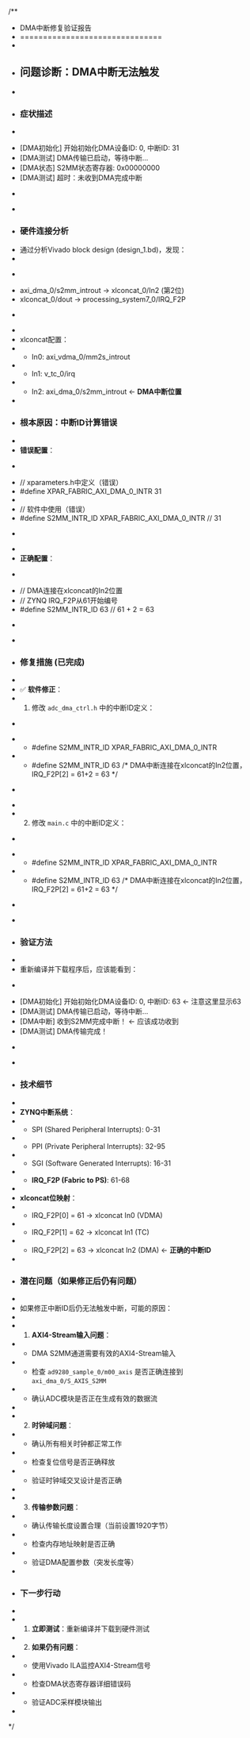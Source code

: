 /**
 * DMA中断修复验证报告
 * ===============================
 * 
 * ## 问题诊断：DMA中断无法触发
 * 
 * ### 症状描述
 * ```
 * [DMA初始化] 开始初始化DMA设备ID: 0, 中断ID: 31
 * [DMA测试] DMA传输已启动，等待中断...
 * [DMA状态] S2MM状态寄存器: 0x00000000
 * [DMA测试] 超时：未收到DMA完成中断
 * ```
 * 
 * ### 硬件连接分析
 * 通过分析Vivado block design (design_1.bd)，发现：
 * 
 * ```
 * axi_dma_0/s2mm_introut → xlconcat_0/In2 (第2位)
 * xlconcat_0/dout → processing_system7_0/IRQ_F2P
 * ```
 * 
 * xlconcat配置：
 * - In0: axi_vdma_0/mm2s_introut
 * - In1: v_tc_0/irq
 * - In2: axi_dma_0/s2mm_introut  ← **DMA中断位置**
 * 
 * ### 根本原因：中断ID计算错误
 * 
 * **错误配置**：
 * ```c
 * // xparameters.h中定义（错误）
 * #define XPAR_FABRIC_AXI_DMA_0_INTR 31
 * 
 * // 软件中使用（错误）
 * #define S2MM_INTR_ID XPAR_FABRIC_AXI_DMA_0_INTR  // 31
 * ```
 * 
 * **正确配置**：
 * ```c
 * // DMA连接在xlconcat的In2位置
 * // ZYNQ IRQ_F2P从61开始编号
 * #define S2MM_INTR_ID 63  // 61 + 2 = 63
 * ```
 * 
 * ### 修复措施 (已完成)
 * 
 * ✅ **软件修正**：
 * 1. 修改 `adc_dma_ctrl.h` 中的中断ID定义：
 *    ```c
 *    - #define S2MM_INTR_ID       XPAR_FABRIC_AXI_DMA_0_INTR
 *    + #define S2MM_INTR_ID       63  /* DMA中断连接在xlconcat的In2位置，IRQ_F2P[2] = 61+2 = 63 */
 *    ```
 * 
 * 2. 修改 `main.c` 中的中断ID定义：
 *    ```c
 *    - #define S2MM_INTR_ID       XPAR_FABRIC_AXI_DMA_0_INTR
 *    + #define S2MM_INTR_ID       63  /* DMA中断连接在xlconcat的In2位置，IRQ_F2P[2] = 61+2 = 63 */
 *    ```
 * 
 * ### 验证方法
 * 
 * 重新编译并下载程序后，应该能看到：
 * ```
 * [DMA初始化] 开始初始化DMA设备ID: 0, 中断ID: 63  ← 注意这里显示63
 * [DMA测试] DMA传输已启动，等待中断...
 * [DMA中断] 收到S2MM完成中断！  ← 应该成功收到
 * [DMA测试] DMA传输完成！
 * ```
 * 
 * ### 技术细节
 * 
 * **ZYNQ中断系统**：
 * - SPI (Shared Peripheral Interrupts): 0-31
 * - PPI (Private Peripheral Interrupts): 32-95
 * - SGI (Software Generated Interrupts): 16-31
 * - **IRQ_F2P (Fabric to PS)**: 61-68
 * 
 * **xlconcat位映射**：
 * - IRQ_F2P[0] = 61 → xlconcat In0 (VDMA)
 * - IRQ_F2P[1] = 62 → xlconcat In1 (TC)
 * - IRQ_F2P[2] = 63 → xlconcat In2 (DMA) ← **正确的中断ID**
 * 
 * ### 潜在问题（如果修正后仍有问题）
 * 
 * 如果修正中断ID后仍无法触发中断，可能的原因：
 * 
 * 1. **AXI4-Stream输入问题**：
 *    - DMA S2MM通道需要有效的AXI4-Stream输入
 *    - 检查 `ad9280_sample_0/m00_axis` 是否正确连接到 `axi_dma_0/S_AXIS_S2MM`
 *    - 确认ADC模块是否正在生成有效的数据流
 * 
 * 2. **时钟域问题**：
 *    - 确认所有相关时钟都正常工作
 *    - 检查复位信号是否正确释放
 *    - 验证时钟域交叉设计是否正确
 * 
 * 3. **传输参数问题**：
 *    - 确认传输长度设置合理（当前设置1920字节）
 *    - 检查内存地址映射是否正确
 *    - 验证DMA配置参数（突发长度等）
 * 
 * ### 下一步行动
 * 
 * 1. **立即测试**：重新编译并下载到硬件测试
 * 2. **如果仍有问题**：
 *    - 使用Vivado ILA监控AXI4-Stream信号
 *    - 检查DMA状态寄存器详细错误码
 *    - 验证ADC采样模块输出
 * 
 */

